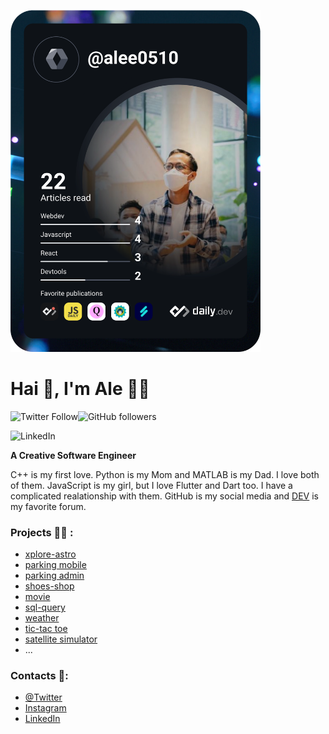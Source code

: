 <a href="https://app.daily.dev/alee0510"><img src="https://github.com/alee0510/alee0510/blob/master/devcard.svg" width="400" alt="Ali Muksin's Dev Card"/></a>

# Hai 👋, I'm Ale 👨‍💻
![Twitter Follow](https://img.shields.io/twitter/follow/a_lee0510?style=social)![GitHub followers](https://img.shields.io/github/followers/alee0510?style=social)

![LinkedIn](https://img.shields.io/badge/linkedin-alee0510?style=for-the-badge&logo=linkedin&logoColor=white)

**A Creative Software Engineer**

C++ is my first love. Python is my Mom and MATLAB is my Dad. I love both of them. JavaScript is my girl, but I love Flutter and Dart too. I have a complicated realationship with them. GitHub is my social media and [DEV](dev.to) is my favorite forum.


### Projects 👩‍💻 :
- [xplore-astro]()
- [parking mobile]()
- [parking admin]()
- [shoes-shop](https://github.com/alee0510/shoes-app)
- [movie]()
- [sql-query](https://github.com/alee0510/sync-sql-query)
- [weather](https://alee0510.github.io/weather-app/)
- [tic-tac toe](https://alee0510.github.io/tictac_toe/)
- [satellite simulator]()
- ...

### Contacts 🥅:
- [@Twitter](https://twitter.com/a_lee0510)
- [Instagram](https://www.instagram.com/a_lee0510/)
- [LinkedIn](https://www.linkedin.com/in/a-lee0510/)

